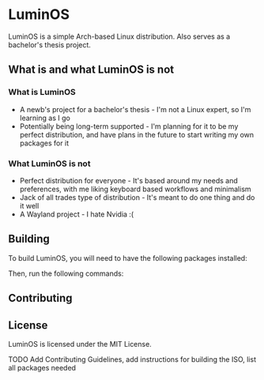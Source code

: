 # LuminOS

LuminOS is a simple Arch-based Linux distribution. Also serves as a bachelor's thesis project.

## What is and what LuminOS is not

### What is LuminOS

- A newb's project for a bachelor's thesis - I'm not a Linux expert, so I'm learning as I go
- Potentially being long-term supported - I'm planning for it to be my perfect distribution, and have plans in the future to start writing my own packages for it

### What LuminOS is not

- Perfect distribution for everyone - It's based around my needs and preferences, with me liking keyboard based workflows and minimalism
- Jack of all trades type of distribution - It's meant to do one thing and do it well
- A Wayland project - I hate Nvidia :(

## Building

To build LuminOS, you will need to have the following packages installed:

Then, run the following commands:

## Contributing

## License

LuminOS is licensed under the MIT License.

TODO Add Contributing Guidelines, add instructions for building the ISO, list all packages needed
